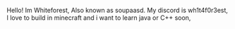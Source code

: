 Hello! Im Whiteforest, Also known as soupaasd. My discord is wh1t4f0r3est, I love to build in minecraft and i want to learn java or C++ soon,

<!---
whiteforestnova/whiteforestnova is a ✨ special ✨ repository because its `README.md` (this file) appears on your GitHub profile.
You can click the Preview link to take a look at your changes.
--->
